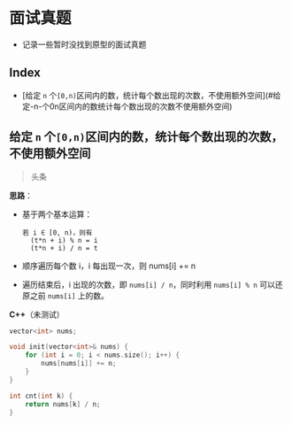 # 面试真题

* 记录一些暂时没找到原型的面试真题

## Index

* \[给定 `n` 个`[0,n)`区间内的数，统计每个数出现的次数，不使用额外空间\]\(\#给定-n-个0n区间内的数统计每个数出现的次数不使用额外空间\)

## 给定 `n` 个`[0,n)`区间内的数，统计每个数出现的次数，不使用额外空间

> 头条

**思路**：

* 基于两个基本运算：

  ```text
  若 i ∈ [0, n)，则有
    (t*n + i) % n = i
    (t*n + i) / n = t
  ```

* 顺序遍历每个数 i，i 每出现一次，则 nums\[i\] += n
* 遍历结束后，i 出现的次数，即 `nums[i] / n`，同时利用 `nums[i] % n` 可以还原之前 `nums[i]` 上的数。

**C++**（未测试）

```cpp
vector<int> nums;

void init(vector<int>& nums) {
    for (int i = 0; i < nums.size(); i++) {
        nums[nums[i]] += n;
    }
}

int cnt(int k) {
    return nums[k] / n;
}
```

